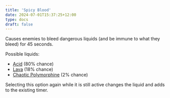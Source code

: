 ```yaml
---
title: 'Spicy Blood'
date: 2024-07-01T15:37:25+12:00
type: docs
draft: false
---
```


Causes enemies to bleed dangerous liquids (and be immune to what they bleed) for 45 seconds.

Possible liquids:
- [Acid](https://noita.wiki.gg/wiki/Acid) (80% chance)
- [Lava](https://noita.wiki.gg/wiki/Lava) (18% chance)
- [Chaotic Polymorphine](https://noita.wiki.gg/wiki/Chaotic_Polymorphine) (2% chance)

Selecting this option again while it is still active changes the liquid and adds to the existing timer.
